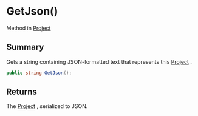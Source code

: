 # GetJson()

Method in [Project](./)

## Summary

Gets a string containing JSON-formatted text that represents this [Project](./) .

```csharp
public string GetJson();
```

## Returns

The [Project](./) , serialized to JSON.
